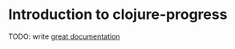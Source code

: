 # Introduction to clojure-progress

TODO: write [great documentation](http://jacobian.org/writing/what-to-write/)
